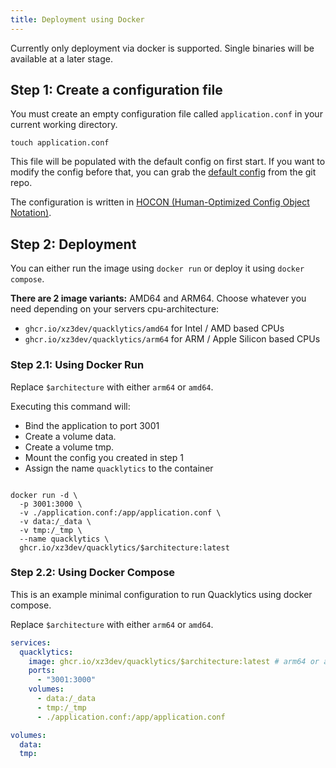```yaml
---
title: Deployment using Docker
---
```


Currently only deployment via docker is supported. Single binaries will be available at a later stage.

## Step 1: Create a configuration file
You must create an empty configuration file called `application.conf` in your current working directory.

```shell
touch application.conf
```

This file will be populated with the default config on first start.
If you want to modify the config before that, you can grab
the [default config](https://github.com/xz3dev/quacklytics/blob/master/backend/config/default.conf) from the git repo.

The configuration is written in [HOCON (Human-Optimized Config Object Notation)](https://github.com/lightbend/config/blob/main/HOCON.md#hocon-human-optimized-config-object-notation).

## Step 2: Deployment

You can either run the image using `docker run` or deploy it using `docker compose`.

**There are 2 image variants:** AMD64 and ARM64. Choose whatever you need depending on your servers cpu-architecture:
- `ghcr.io/xz3dev/quacklytics/amd64` for Intel / AMD based CPUs
- `ghcr.io/xz3dev/quacklytics/arm64` for ARM / Apple Silicon based CPUs

### Step 2.1: Using Docker Run

Replace `$architecture` with either `arm64` or `amd64`.

Executing this command will:
- Bind the application to port 3001
- Create a volume data.
- Create a volume tmp.
- Mount the config you created in step 1
- Assign the name `quacklytics` to the container

```shell

docker run -d \
  -p 3001:3000 \
  -v ./application.conf:/app/application.conf \
  -v data:/_data \
  -v tmp:/_tmp \
  --name quacklytics \
  ghcr.io/xz3dev/quacklytics/$architecture:latest
```

### Step 2.2: Using Docker Compose

This is an example minimal configuration to run Quacklytics using docker compose.  

Replace `$architecture` with either `arm64` or `amd64`.

```yaml
services:
  quacklytics:
    image: ghcr.io/xz3dev/quacklytics/$architecture:latest # arm64 or amd64
    ports:
      - "3001:3000"
    volumes:
      - data:/_data
      - tmp:/_tmp
      - ./application.conf:/app/application.conf

volumes:
  data:
  tmp:
```
